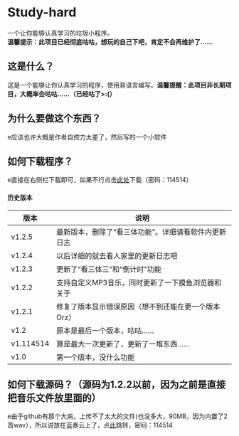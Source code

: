 # Study-hard
一个让你能够认真学习的垃圾小程序。                    
**温馨提示：此项目已经彻底咕咕，想玩的自己下吧，肯定不会再维护了……**
## 这是什么？
这是一个能够让你认真学习的程序，使用易语言编写。**温馨提醒：此项目非长期项目，大概率会咕咕……（已经咕了>:(）**                  
## 为什么要做这个东西？
e应该也许大概是作者自控力太差了，然后写的一个小软件
## 如何下载程序？
e直接在右侧栏下载即可，如果不行点击[此处](https://wwp.lanzouv.com/b02vpjslc)下载（密码：114514）                         
#### 历史版本
|  版本   | 说明  |
|  ----  | ----  |
| v1.2.5 | 最新版本，删除了“看三体功能”。详细请看软件内更新日志   |
| v1.2.4 | 以后详细的就去看人家里的更新日志吧 |
| v1.2.3 | 更新了“看三体三”和“倒计时”功能|
| v1.2.2 | 支持自定义MP3音乐，同时更新了一下摸鱼浏览器和关于|
| v1.2.1  | 修复了版本显示错误原因（想不到还能在更一个版本Orz） |
| v1.2  | 原本是最后一个版本，咕咕…… |
| v1.114514  | 算是最大一次更新了，更新了一堆东西…… |
| v1.0  | 第一个版本，没什么功能 |
## 如何下载源码？（源码为1.2.2以前，因为之前是直接把音乐文件放里面的）
e由于github有那个大病，上传不了太大的文件(也没多大，90MB，因为内置了2首wav），所以说放在蓝奏云上了，点[此](https://wwp.lanzouv.com/iDnFr0faescf)跳转，密码：114514
